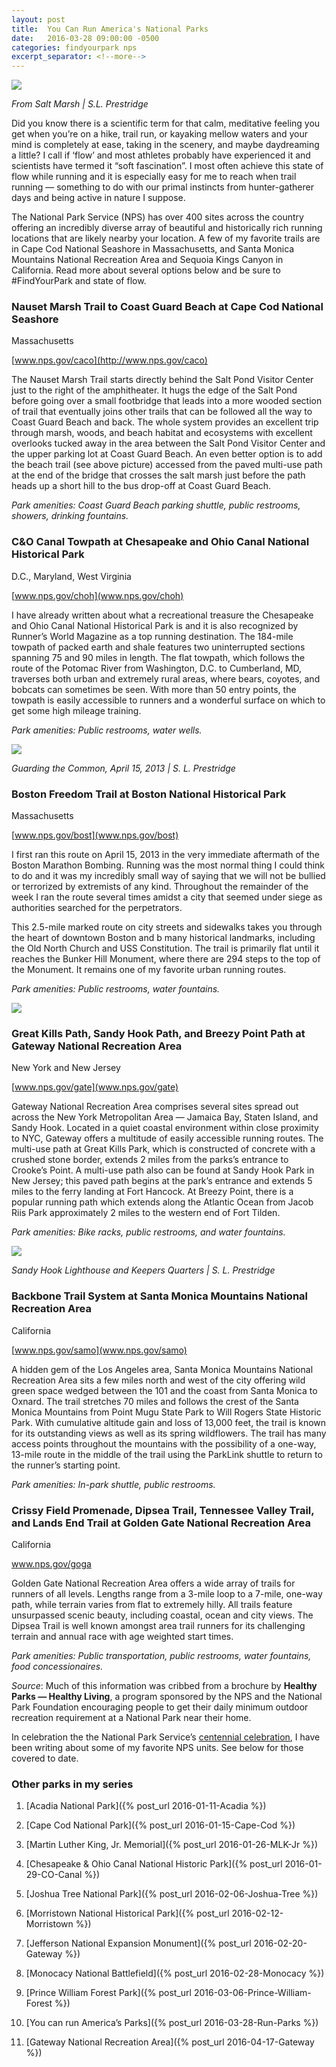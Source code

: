 ```yaml
---
layout: post
title:  You Can Run America's National Parks
date:   2016-03-28 09:00:00 -0500
categories: findyourpark nps
excerpt_separator: <!--more-->
---
```


![](/img/2016-03-28-Salt-Marsh.jpg)

<cite>From Salt Marsh | S.L. Prestridge</cite>

Did you know there is a scientific term for that calm, meditative feeling you get when you’re on a hike, trail run, or kayaking mellow waters and your mind is completely at ease, taking in the scenery, and maybe daydreaming a little? I call if ‘flow’ and most athletes probably have experienced it and scientists have termed it “soft fascination”. I most often achieve this state of flow while running and it is especially easy for me to reach when trail running — something to do with our primal instincts from hunter-gatherer days and being active in nature I suppose.

<!--more-->

The National Park Service (NPS) has over 400 sites across the country offering an incredibly diverse array of beautiful and historically rich running locations that are likely nearby your location. A few of my favorite trails are in Cape Cod National Seashore in Massachusetts, and Santa Monica Mountains National Recreation Area and Sequoia Kings Canyon in California. Read more about several options below and be sure to #FindYourPark and state of flow.



### Nauset Marsh Trail to Coast Guard Beach at Cape Cod National Seashore

Massachusetts

[www.nps.gov/caco](http://www.nps.gov/caco)

The Nauset Marsh Trail starts directly behind the Salt Pond Visitor Center just to the right of the amphitheater. It hugs the edge of the Salt Pond before going over a small footbridge that leads into a more wooded section of trail that eventually joins other trails that can be followed all the way to Coast Guard Beach and back. The whole system provides an excellent trip through marsh, woods, and beach habitat and ecosystems with excellent overlooks tucked away in the area between the Salt Pond Visitor Center and the upper parking lot at Coast Guard Beach. An even better option is to add the beach trail (see above picture) accessed from the paved multi-use path at the end of the bridge that crosses the salt marsh just before the path heads up a short hill to the bus drop-off at Coast Guard Beach.

_Park amenities: Coast Guard Beach parking shuttle, public restrooms, showers, drinking fountains._



### C&O Canal Towpath at Chesapeake and Ohio Canal National Historical Park

D.C., Maryland, West Virginia

[www.nps.gov/choh](www.nps.gov/choh)

I have already written about what a recreational treasure the Chesapeake and Ohio Canal National Historical Park is and it is also recognized by Runner’s World Magazine as a top running destination. The 184-mile towpath of packed earth and shale features two uninterrupted sections spanning 75 and 90 miles in length. The flat towpath, which follows the route of the Potomac River from Washington, D.C. to Cumberland, MD, traverses both urban and extremely rural areas, where bears, coyotes, and bobcats can sometimes be seen. With more than 50 entry points, the towpath is easily accessible to runners and a wonderful surface on which to get some high mileage training.

_Park amenities: Public restrooms, water wells._


![](/img/2016-03-28-Guarding.jpg)

<cite>Guarding the Common, April 15, 2013 | S. L. Prestridge</cite>



### Boston Freedom Trail at Boston National Historical Park

Massachusetts

[www.nps.gov/bost](www.nps.gov/bost)


I first ran this route on April 15, 2013 in the very immediate aftermath of the Boston Marathon Bombing. Running was the most normal thing I could think to do and it was my incredibly small way of saying that we will not be bullied or terrorized by extremists of any kind. Throughout the remainder of the week I ran the route several times amidst a city that seemed under siege as authorities searched for the perpetrators.

This 2.5-mile marked route on city streets and sidewalks takes you through the heart of downtown Boston and b many historical landmarks, including the Old North Church and USS Constitution. The trail is primarily flat until it reaches the Bunker Hill Monument, where there are 294 steps to the top of the Monument. It remains one of my favorite urban running routes.

_Park amenities: Public restrooms, water fountains._


![](/img/2016-03-28-Bunker-Hill.jpg)


### Great Kills Path, Sandy Hook Path, and Breezy Point Path at Gateway National Recreation Area

New York and New Jersey

[www.nps.gov/gate](www.nps.gov/gate)

Gateway National Recreation Area comprises several sites spread out across the New York Metropolitan Area — Jamaica Bay, Staten Island, and Sandy Hook. Located in a quiet coastal environment within close proximity to NYC, Gateway offers a multitude of easily accessible running routes. The multi-use path at Great Kills Park, which is constructed of concrete with a crushed stone border, extends 2 miles from the parks’s entrance to Crooke’s Point. A multi-use path also can be found at Sandy Hook Park in New Jersey; this paved path begins at the park’s entrance and extends 5 miles to the ferry landing at Fort Hancock. At Breezy Point, there is a popular running path which extends along the Atlantic Ocean from Jacob Riis Park approximately 2 miles to the western end of Fort Tilden.

_Park amenities: Bike racks, public restrooms, and water fountains._

![](/img/2016-03-28-Lighthouse.jpg)

<cite>Sandy Hook Lighthouse and Keepers Quarters | S. L. Prestridge</cite>


### Backbone Trail System at Santa Monica Mountains National Recreation Area

California

[www.nps.gov/samo](www.nps.gov/samo)

A hidden gem of the Los Angeles area, Santa Monica Mountains National Recreation Area sits a few miles north and west of the city offering wild green space wedged between the 101 and the coast from Santa Monica to Oxnard. The trail stretches 70 miles and follows the crest of the Santa Monica Mountains from Point Mugu State Park to Will Rogers State Historic Park. With cumulative altitude gain and loss of 13,000 feet, the trail is known for its outstanding views as well as its spring wildflowers. The trail has many access points throughout the mountains with the possibility of a one-way, 13-mile route in the middle of the trail using the ParkLink shuttle to return to the runner’s starting point.

_Park amenities: In-park shuttle, public restrooms._



### Crissy Field Promenade, Dipsea Trail, Tennessee Valley Trail, and Lands End Trail at Golden Gate National Recreation Area

California

www.nps.gov/goga

Golden Gate National Recreation Area offers a wide array of trails for runners of all levels. Lengths range from a 3-mile loop to a 7-mile, one-way path, while terrain varies from flat to extremely hilly. All trails feature unsurpassed scenic beauty, including coastal, ocean and city views. The Dipsea Trail is well known amongst area trail runners for its challenging terrain and annual race with age weighted start times.

_Park amenities: Public transportation, public restrooms, water fountains, food concessionaires._

_Source_: Much of this information was cribbed from a brochure by **Healthy Parks — Healthy Living**, a program sponsored by the NPS and the National Park Foundation encouraging people to get their daily minimum outdoor recreation requirement at a National Park near their home.

In celebration the the National Park Service’s [centennial celebration](https://www.nps.gov/subjects/centennial/index.htm), I have been writing about some of my favorite NPS units. See below for those covered to date.


### Other parks in my series

1. [Acadia National Park]({% post_url 2016-01-11-Acadia %})

2. [Cape Cod National Park]({% post_url 2016-01-15-Cape-Cod %})

3. [Martin Luther King, Jr. Memorial]({% post_url 2016-01-26-MLK-Jr %})

4. [Chesapeake & Ohio Canal National Historic Park]({% post_url 2016-01-29-CO-Canal %})

5. [Joshua Tree National Park]({% post_url 2016-02-06-Joshua-Tree %})

6. [Morristown National Historical Park]({% post_url 2016-02-12-Morristown %})

7. [Jefferson National Expansion Monument]({% post_url 2016-02-20-Gateway %})

8. [Monocacy National Battlefield]({% post_url 2016-02-28-Monocacy %})

9. [Prince William Forest Park]({% post_url 2016-03-06-Prince-William-Forest %})

10. [You can run America’s Parks]({% post_url 2016-03-28-Run-Parks %})

11. [Gateway National Recreation Area]({% post_url 2016-04-17-Gateway %})

